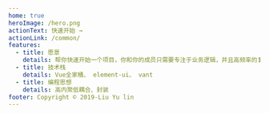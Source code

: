 ```yaml
---
home: true
heroImage: /hero.png
actionText: 快速开始 →
actionLink: /common/
features:
  - title: 愿景
    details: 帮你快速开始一个项目，你和你的成员只需要专注于业务逻辑，并且高频率的复用UI库中的组件
  - title: 技术栈
    details: Vue全家桶、 element-ui、 vant
  - title: 编程思想
    details: 高内聚低耦合、封装
footer: Copyright © 2019-Liu Yu lin
---
```

